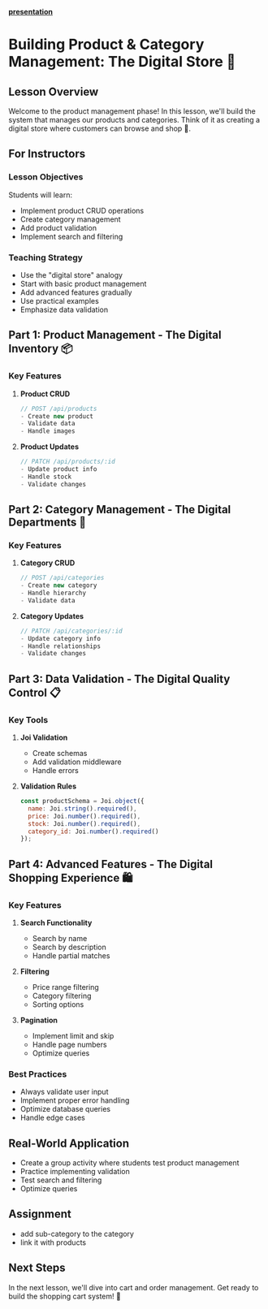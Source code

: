 **[presentation](https://gamma.app/docs/Building-Product-Category-Management-The-Digital-Store-y19cxwm8i4iuymf)**

# Building Product & Category Management: The Digital Store 🏪

## Lesson Overview

Welcome to the product management phase! In this lesson, we'll build the system that manages our products and categories. Think of it as creating a digital store where customers can browse and shop 🏪.

## For Instructors

### Lesson Objectives

Students will learn:
- Implement product CRUD operations
- Create category management
- Add product validation
- Implement search and filtering

### Teaching Strategy

- Use the "digital store" analogy
- Start with basic product management
- Add advanced features gradually
- Use practical examples
- Emphasize data validation

## Part 1: Product Management - The Digital Inventory 📦

### Key Features

1. **Product CRUD**
   ```javascript
   // POST /api/products
   - Create new product
   - Validate data
   - Handle images
   ```

2. **Product Updates**
   ```javascript
   // PATCH /api/products/:id
   - Update product info
   - Handle stock
   - Validate changes
   ```

## Part 2: Category Management - The Digital Departments 🏢

### Key Features

1. **Category CRUD**
   ```javascript
   // POST /api/categories
   - Create new category
   - Handle hierarchy
   - Validate data
   ```

2. **Category Updates**
   ```javascript
   // PATCH /api/categories/:id
   - Update category info
   - Handle relationships
   - Validate changes
   ```

## Part 3: Data Validation - The Digital Quality Control 📋

### Key Tools

1. **Joi Validation**
   - Create schemas
   - Add validation middleware
   - Handle errors

2. **Validation Rules**
   ```javascript
   const productSchema = Joi.object({
     name: Joi.string().required(),
     price: Joi.number().required(),
     stock: Joi.number().required(),
     category_id: Joi.number().required()
   });
   ```

## Part 4: Advanced Features - The Digital Shopping Experience 🛍️

### Key Features

1. **Search Functionality**
   - Search by name
   - Search by description
   - Handle partial matches

2. **Filtering**
   - Price range filtering
   - Category filtering
   - Sorting options

3. **Pagination**
   - Implement limit and skip
   - Handle page numbers
   - Optimize queries

### Best Practices

- Always validate user input
- Implement proper error handling
- Optimize database queries
- Handle edge cases

## Real-World Application

- Create a group activity where students test product management
- Practice implementing validation
- Test search and filtering
- Optimize queries

## Assignment

- add sub-category to the category
- link it with products

## Next Steps

In the next lesson, we'll dive into cart and order management. Get ready to build the shopping cart system! 🛒
